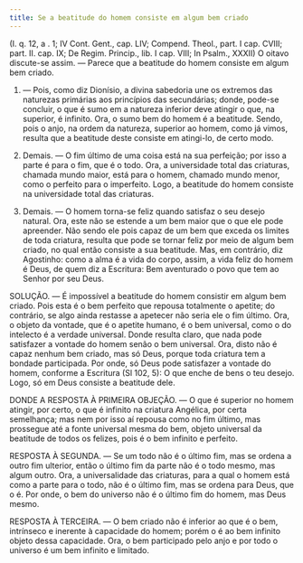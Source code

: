 ```yaml
---
title: Se a beatitude do homem consiste em algum bem criado
---
```


(I. q. 12, a . 1; IV Cont. Gent., cap. LIV; Compend. Theol., part. I cap. CVIII; part. II. cap. IX; De Regim. Princip., lib. I cap. VIII; In Psalm., XXXII)
  O oitavo discute-se assim. — Parece que a beatitude do homem consiste em algum bem criado.  

1. — Pois, como diz Dionísio, a divina sabedoria une os extremos das naturezas primárias aos princípios das secundárias; donde, pode-se concluir, o que é sumo em a natureza inferior deve atingir o que, na superior, é infinito. Ora, o sumo bem do homem é a beatitude. Sendo, pois o anjo, na ordem da natureza, superior ao homem, como já vimos, resulta que a beatitude deste consiste em atingi-lo, de certo modo.  

2. Demais. — O fim último de uma coisa está na sua perfeição; por isso a parte é para o fim, que é o todo. Ora, a universidade total das criaturas, chamada mundo maior, está para o homem, chamado mundo menor, como o perfeito para o imperfeito. Logo, a beatitude do homem consiste na universidade total das criaturas.  

3. Demais. — O homem torna-se feliz quando satisfaz o seu desejo natural. Ora, este não se estende a um bem maior que o que ele pode apreender. Não sendo ele pois capaz de um bem que exceda os limites de toda criatura, resulta que pode se tornar feliz por meio de algum bem criado, no qual então consiste a sua beatitude.  Mas, em contrário, diz Agostinho: como a alma é a vida do corpo, assim, a vida feliz do homem é Deus, de quem diz a Escritura: Bem aventurado o povo que tem ao Senhor por seu Deus.  

SOLUÇÃO. — É impossível a beatitude do homem consistir em algum bem criado. Pois esta é o bem perfeito que repousa totalmente o apetite; do contrário, se algo ainda restasse a apetecer não seria ele o fim último. Ora, o objeto da vontade, que é o apetite humano, é o bem universal, como o do intelecto é a verdade universal. Donde resulta claro, que nada pode satisfazer a vontade do homem senão o bem universal. Ora, disto não é capaz nenhum bem criado, mas só Deus, porque toda criatura tem a bondade participada. Por onde, só Deus pode satisfazer a vontade do homem, conforme a Escritura (Sl 102, 5): O que enche de bens o teu desejo. Logo, só em Deus consiste a beatitude dele.  

DONDE A RESPOSTA À PRIMEIRA OBJEÇÃO. — O que é superior no homem atingir, por certo, o que é infinito na criatura Angélica, por certa semelhança; mas nem por isso aí repousa como no fim último, mas prossegue até a fonte universal mesma do bem, objeto universal da beatitude de todos os felizes, pois é o bem infinito e perfeito.  

RESPOSTA À SEGUNDA. — Se um todo não é o último fim, mas se ordena a outro fim ulterior, então o último fim da parte não é o todo mesmo, mas algum outro. Ora, a universalidade das criaturas, para a qual o homem está como a parte para o todo, não é o último fim, mas se ordena para Deus, que o é. Por onde, o bem do universo não é o último fim do homem, mas Deus mesmo.  

RESPOSTA À TERCEIRA. — O bem criado não é inferior ao que é o bem, intrínseco e inerente à capacidade do homem; porém o é ao bem infinito objeto dessa capacidade. Ora, o bem participado pelo anjo e por todo o universo é um bem infinito e limitado.